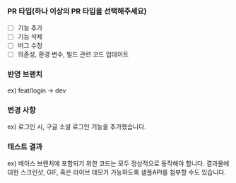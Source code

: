 ### PR 타입(하나 이상의 PR 타입을 선택해주세요)

-   [ ] 기능 추가
-   [ ] 기능 삭제
-   [ ] 버그 수정
-   [ ] 의존성, 환경 변수, 빌드 관련 코드 업데이트

### 반영 브랜치

ex) feat/login -> dev

### 변경 사항

ex) 로그인 시, 구글 소셜 로그인 기능을 추가했습니다.

### 테스트 결과

ex) 베이스 브랜치에 포함되기 위한 코드는 모두 정상적으로 동작해야 합니다. 결과물에 대한 스크린샷, GIF, 혹은 라이브 데모가 가능하도록 샘플API를 첨부할 수도 있습니다.
